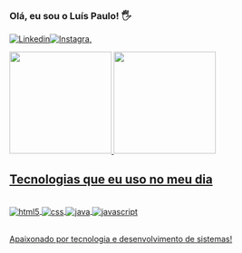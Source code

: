 ### Olá, eu sou o Luís Paulo! 🖐️

[![Linkedin](https://img.shields.io/badge/LinkedIn-0077B5?style=for-the-badge&logo=linkedin&logoColor=white)](https://www.linkedin.com/in/luispaulobrito/)[![Instagra,](https://img.shields.io/badge/Instagram-E4405F?style=for-the-badge&logo=instagram&logoColor=white)](https://www.instagram.com/lp.brito/)

<div>
    <a href="https://github.com/luispaulobrito">
    <img height="180em" src="https://github-readme-stats.vercel.app/api?username=luispaulobrito&show_icons=true&theme=tokyonight&include_all_commits=true&count_private=true"/>
    <img height="180em" src="https://github-readme-stats.vercel.app/api/top-langs/?username=luispaulobrito&layout=compact&langs_count=6&theme=tokyonight"/>
</div>

## Tecnologias que eu uso no meu dia
<div style="display: inline_block"><br/>
    <img align="center" alt="html5" src="https://img.shields.io/badge/HTML5-E34F26?style=for-the-badge&logo=html5&logoColor=white"/>
    <img align="center" alt="css" src="https://img.shields.io/badge/CSS-239120?&style=for-the-badge&logo=css3&logoColor=white"/>
    <img align="center" alt="java" src="https://img.shields.io/badge/Java-ED8B00?style=for-the-badge&logo=java&logoColor=white"/>
    <img align="center" alt="javascript" src="https://img.shields.io/badge/JavaScript-323330?style=for-the-badge&logo=javascript&logoColor=F7DF1E"/>

</div></br>

Apaixonado por tecnologia e desenvolvimento de sistemas!
